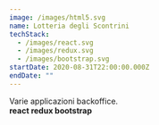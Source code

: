 ```yaml
---
image: /images/html5.svg
name: Lotteria degli Scontrini
techStack:
  - /images/react.svg
  - /images/redux.svg
  - /images/bootstrap.svg
startDate: 2020-08-31T22:00:00.000Z
endDate: ""
---
```

Varie applicazioni backoffice.\
**react redux bootstrap**